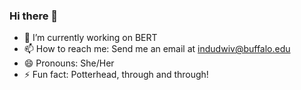 ### Hi there 👋


- 🔭 I’m currently working on BERT
- 📫 How to reach me: Send me an email at indudwiv@buffalo.edu
- 😄 Pronouns: She/Her
- ⚡ Fun fact: Potterhead, through and through!

